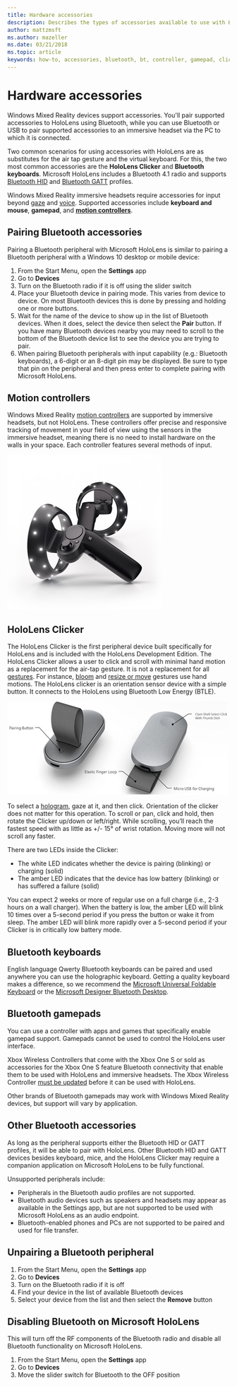 ```yaml
---
title: Hardware accessories
description: Describes the types of accessories available to use with HoloLens and Windows Mixed Reality, and how to set them up.
author: mattzmsft
ms.author: mazeller
ms.date: 03/21/2018
ms.topic: article
keywords: how-to, accessories, bluetooth, bt, controller, gamepad, clicker, xbox
---
```




# Hardware accessories

Windows Mixed Reality devices support accessories. You'll pair supported accessories to HoloLens using Bluetooth, while you can use Bluetooth or USB to pair supported accessories to an immersive headset via the PC to which it is connected.

Two common scenarios for using accessories with HoloLens are as substitutes for the air tap gesture and the virtual keyboard. For this, the two most common accessories are the **HoloLens Clicker** and **Bluetooth keyboards**. Microsoft HoloLens includes a Bluetooth 4.1 radio and supports [Bluetooth HID](https://en.wikipedia.org/wiki/List_of_Bluetooth_profiles#Human_Interface_Device_Profile_.28HID.29) and [Bluetooth GATT](https://en.wikipedia.org/wiki/List_of_Bluetooth_profiles#Generic_Attribute_Profile_.28GATT.29) profiles.

Windows Mixed Reality immersive headsets require accessories for input beyond [gaze](gaze.md) and [voice](voice-input.md). Supported accessories include **keyboard and mouse**, **gamepad**, and **[motion controllers](motion-controllers.md)**.

## Pairing Bluetooth accessories

Pairing a Bluetooth peripheral with Microsoft HoloLens is similar to pairing a Bluetooth peripheral with a Windows 10 desktop or mobile device:
1. From the Start Menu, open the **Settings** app
2. Go to **Devices**
3. Turn on the Bluetooth radio if it is off using the slider switch
4. Place your Bluetooth device in pairing mode. This varies from device to device. On most Bluetooth devices this is done by pressing and holding one or more buttons.
5. Wait for the name of the device to show up in the list of Bluetooth devices. When it does, select the device then select the **Pair** button. If you have many Bluetooth devices nearby you may need to scroll to the bottom of the Bluetooth device list to see the device you are trying to pair.
6. When pairing Bluetooth peripherals with input capability (e.g.: Bluetooth keyboards), a 6-digit or an 8-digit pin may be displayed. Be sure to type that pin on the peripheral and then press enter to complete pairing with Microsoft HoloLens.

## Motion controllers

Windows Mixed Reality [motion controllers](motion-controllers.md) are supported by immersive headsets, but not HoloLens. These controllers offer precise and responsive tracking of movement in your field of view using the sensors in the immersive headset, meaning there is no need to install hardware on the walls in your space. Each controller features several methods of input.

![Windows Mixed Reality motion controllers](images/winmr-ck-1080x1080-350px.jpg)

## HoloLens Clicker

The HoloLens Clicker is the first peripheral device built specifically for HoloLens and is included with the HoloLens Development Edition. The HoloLens Clicker allows a user to click and scroll with minimal hand motion as a replacement for the air-tap gesture. It is not a replacement for all [gestures](gestures.md). For instance, [bloom](gestures.md#bloom) and [resize or move](gestures.md#composite-gestures) gestures use hand motions. The HoloLens clicker is an orientation sensor device with a simple button. It connects to the HoloLens using Bluetooth Low Energy (BTLE).

![The HoloLens Clicker](images/hololens-clicker-500px.jpg)

To select a [hologram](hologram.md), gaze at it, and then click. Orientation of the clicker does not matter for this operation. To scroll or pan, click and hold, then rotate the Clicker up/down or left/right. While scrolling, you’ll reach the fastest speed with as little as +/- 15° of wrist rotation. Moving more will not scroll any faster.

There are two LEDs inside the Clicker:
* The white LED indicates whether the device is pairing (blinking) or charging (solid)
* The amber LED indicates that the device has low battery (blinking) or has suffered a failure (solid)

You can expect 2 weeks or more of regular use on a full charge (i.e., 2-3 hours on a wall charger). When the battery is low, the amber LED will blink 10 times over a 5-second period if you press the button or wake it from sleep. The amber LED will blink more rapidly over a 5-second period if your Clicker is in critically low battery mode.

## Bluetooth keyboards

English language Qwerty Bluetooth keyboards can be paired and used anywhere you can use the holographic keyboard. Getting a quality keyboard makes a difference, so we recommend the [Microsoft Universal Foldable Keyboard](https://www.microsoft.com/accessories/en-us/products/keyboards/universal-foldable-keyboard/gu5-00001) or the [Microsoft Designer Bluetooth Desktop](https://www.microsoft.com/accessories/en-us/products/keyboards/designer-bluetooth-desktop/7n9-00001).

## Bluetooth gamepads

You can use a controller with apps and games that specifically enable gamepad support. Gamepads cannot be used to control the HoloLens user interface.

Xbox Wireless Controllers that come with the Xbox One S or sold as accessories for the Xbox One S feature Bluetooth connectivity that enable them to be used with HoloLens and immersive headsets. The Xbox Wireless Controller [must be updated](http://support.xbox.com/en-US/xbox-one/accessories/update-controller-for-stereo-headset-adapter) before it can be used with HoloLens.

Other brands of Bluetooth gamepads may work with Windows Mixed Reality devices, but support will vary by application.

## Other Bluetooth accessories

As long as the peripheral supports either the Bluetooth HID or GATT profiles, it will be able to pair with HoloLens. Other Bluetooth HID and GATT devices besides keyboard, mice, and the HoloLens Clicker may require a companion application on Microsoft HoloLens to be fully functional.

Unsupported peripherals include:
* Peripherals in the Bluetooth audio profiles are not supported.
* Bluetooth audio devices such as speakers and headsets may appear as available in the Settings app, but are not supported to be used with Microsoft HoloLens as an audio endpoint.
* Bluetooth-enabled phones and PCs are not supported to be paired and used for file transfer.

## Unpairing a Bluetooth peripheral
1. From the Start Menu, open the **Settings** app
2. Go to **Devices**
3. Turn on the Bluetooth radio if it is off
4. Find your device in the list of available Bluetooth devices
5. Select your device from the list and then select the **Remove** button

## Disabling Bluetooth on Microsoft HoloLens

This will turn off the RF components of the Bluetooth radio and disable all Bluetooth functionality on Microsoft HoloLens.
1. From the Start Menu, open the **Settings** app
2. Go to **Devices**
3. Move the slider switch for Bluetooth to the OFF position
